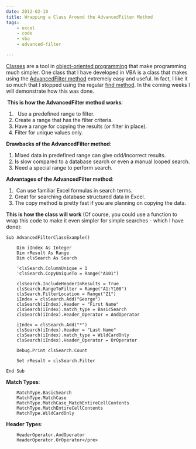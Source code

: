 ```yaml
---
date: 2012-02-10
title: Wrapping a Class Around the AdvancedFilter Method
tags:
    - excel
    - code
    - vba
    - advanced-filter

---
```


<a href="http://www.cpearson.com/excel/classes.aspx">Classes</a> are a tool in <a href="http://en.wikipedia.org/wiki/Object-oriented_programming">object-oriented programming</a> that make programming much simpler. One class that I have developed in VBA is a class that makes using the <a href="http://msdn.microsoft.com/en-us/library/aa221800(v=office.11).aspx">AdvancedFilter method</a> extremely easy and useful. In fact, I like it so much that I stopped using the regular <a href="http://msdn.microsoft.com/en-us/library/aa195730(v=office.11).aspx">find method</a>. In the coming weeks I will demonstrate how this was done.

<strong> This is how the AdvancedFilter method works</strong>:
<ol>
	<li>  Use a predefined range to filter.</li>
	<li>Create a range that has the filter criteria.</li>
	<li>Have a range for copying the results (or filter in place).</li>
	<li>Filter for unique values only.</li>
</ol>
<strong>Drawbacks of the AdvancedFilter method</strong>:
<ol>
	<li>Mixed data in predefined range can give odd/incorrect results.</li>
	<li>Is slow compared to a database search or even a manual looped search.</li>
	<li>Need a special range to perform search.</li>
</ol>
<strong>Advantages of the AdvancedFilter method</strong>:
<ol>
	<li> Can use familiar Excel formulas in search terms.</li>
	<li>Great for searching database structured data in Excel.</li>
	<li>The copy method is pretty fast if you are planning on copying the data.</li>
</ol>
<strong>This is how the class will work</strong> (Of course, you could use a function to wrap this code to make it even simpler for simple searches - which I have done):

``` vbscript
Sub AdvancedFilterClassExample()
    
    Dim iIndex As Integer
    Dim rResult As Range
    Dim clsSearch As Search

    'clsSearch.ColumnUnique = 1
    'clsSearch.CopyUniqueTo = Range("A101")

    clsSearch.IncludeHeaderInResults = True
    clsSearch.RangeToFilter = Range("A1:Y100")
    clsSearch.FilterLocation = Range("Z1")
    iIndex = clsSearch.Add("George")
    clsSearch(iIndex).Header = "First Name"
    clsSearch(iIndex).match_type = BasicSearch
    clsSearch(iIndex).Header_Operator = AndOperator

    iIndex = clsSearch.Add("*")
    clsSearch(iIndex).Header = "Last Name"
    clsSearch(iIndex).match_type = WildCardOnly
    clsSearch(iIndex).Header_Operator = OrOperator

    Debug.Print clsSearch.Count

    Set rResult = clsSearch.Filter

End Sub
```

**Match Types**:

``` vbscript
    MatchType.BasicSearch
    MatchType.MatchCase
    MatchType.MatchCase_MatchEntireCellContents
    MatchType.MatchEntireCellContents
    MatchType.WildCardOnly
```

**Header Types**:

``` vbscript
    HeaderOperator.AndOperator
    HeaderOperator.OrOperator</pre>
```
